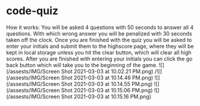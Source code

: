 # code-quiz
How it works:
You will be asked 4 questions with 50 seconds to answer all 4 questions. With which wrong answer you will be penalized with 30 seconds taken off the clock. 
Once you are finished with the quiz you will be asked to enter your initials and submit them to the highscore page, where they will be kept in local storage unless you hit the clear button, which will clear all high scores. 
After you are finished with entering your initials you can click the go back button which will take you to the beginning of the game.
![](/assests/IMG/Screen Shot 2021-03-03 at 10.02.21 PM.png)
/![](/assests/IMG/Screen Shot 2021-03-03 at 10.14.46 PM.png)
![](/assests/IMG/Screen Shot 2021-03-03 at 10.14.55 PM.png)
![](/assests/IMG/Screen Shot 2021-03-03 at 10.15.06 PM.png)
![](/assests/IMG/Screen Shot 2021-03-03 at 10.15.16 PM.png)
